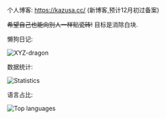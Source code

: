 个人博客: https://kazusa.cc/ (新博客,预计12月初过备案)

~~希望自己也能向别人一样贴瓷砖!~~ 目标是消除白块.

懒狗日记:

![XYZ-dragon](https://ghchart.rshah.org/XYZ-dragon)



数据统计:

![Statistics](https://github-readme-stats.vercel.app/api?username=XYZ-dragon)



语言占比:

![Top languages](https://github-readme-stats.vercel.app/api/top-langs/?username=XYZ-dragon)
